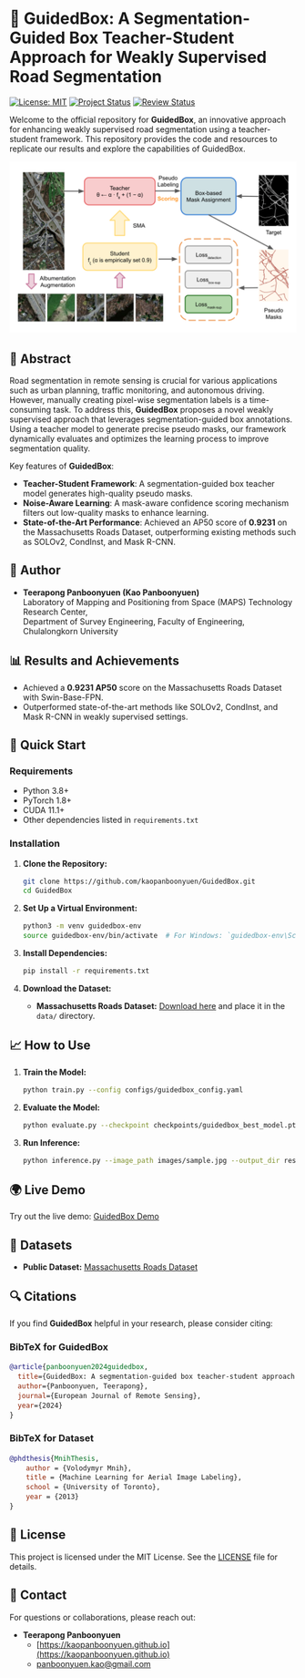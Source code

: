 # 🚧 **GuidedBox: A Segmentation-Guided Box Teacher-Student Approach for Weakly Supervised Road Segmentation**

[![License: MIT](https://img.shields.io/badge/license-MIT-blue.svg)](LICENSE)
[![Project Status](https://img.shields.io/badge/status-in%20progress-yellow)](https://kaopanboonyuen.github.io/GuidedBox)
[![Review Status](https://img.shields.io/badge/review-European%20Journal%20of%20Remote%20Sensing-orange)](https://www.tandfonline.com/toc/tres20/current)

Welcome to the official repository for **GuidedBox**, an innovative approach for enhancing weakly supervised road segmentation using a teacher-student framework. This repository provides the code and resources to replicate our results and explore the capabilities of GuidedBox.

![GuidedBox in Action](img/GuidedBox_panboonyuen.png)

## 📝 **Abstract**

Road segmentation in remote sensing is crucial for various applications such as urban planning, traffic monitoring, and autonomous driving. However, manually creating pixel-wise segmentation labels is a time-consuming task. To address this, **GuidedBox** proposes a novel weakly supervised approach that leverages segmentation-guided box annotations. Using a teacher model to generate precise pseudo masks, our framework dynamically evaluates and optimizes the learning process to improve segmentation quality.

Key features of **GuidedBox**:
- **Teacher-Student Framework**: A segmentation-guided box teacher model generates high-quality pseudo masks.
- **Noise-Aware Learning**: A mask-aware confidence scoring mechanism filters out low-quality masks to enhance learning.
- **State-of-the-Art Performance**: Achieved an AP50 score of **0.9231** on the Massachusetts Roads Dataset, outperforming existing methods such as SOLOv2, CondInst, and Mask R-CNN.

## 👥 **Author**

- **Teerapong Panboonyuen (Kao Panboonyuen)**  
  Laboratory of Mapping and Positioning from Space (MAPS) Technology Research Center,  
  Department of Survey Engineering, Faculty of Engineering, Chulalongkorn University

## 📊 **Results and Achievements**

- Achieved a **0.9231 AP50** score on the Massachusetts Roads Dataset with Swin-Base-FPN.
- Outperformed state-of-the-art methods like SOLOv2, CondInst, and Mask R-CNN in weakly supervised settings.

## 🚀 **Quick Start**

### **Requirements**

- Python 3.8+
- PyTorch 1.8+
- CUDA 11.1+
- Other dependencies listed in `requirements.txt`

### **Installation**

1. **Clone the Repository:**
   ```bash
   git clone https://github.com/kaopanboonyuen/GuidedBox.git
   cd GuidedBox
   ```

2. **Set Up a Virtual Environment:**
   ```bash
   python3 -m venv guidedbox-env
   source guidedbox-env/bin/activate  # For Windows: `guidedbox-env\Scripts\activate`
   ```

3. **Install Dependencies:**
   ```bash
   pip install -r requirements.txt
   ```

4. **Download the Dataset:**
   - **Massachusetts Roads Dataset:** [Download here](https://www.cs.toronto.edu/~vmnih/data/) and place it in the `data/` directory.

## 📈 **How to Use**

1. **Train the Model:**
   ```bash
   python train.py --config configs/guidedbox_config.yaml
   ```

2. **Evaluate the Model:**
   ```bash
   python evaluate.py --checkpoint checkpoints/guidedbox_best_model.pth --data data/test/
   ```

3. **Run Inference:**
   ```bash
   python inference.py --image_path images/sample.jpg --output_dir results/
   ```

## 🌍 **Live Demo**

Try out the live demo: [GuidedBox Demo](https://kaopanboonyuen.github.io/GuidedBox)

## 📂 **Datasets**

- **Public Dataset:** [Massachusetts Roads Dataset](https://www.cs.toronto.edu/~vmnih/data/)

## 🔍 **Citations**

If you find **GuidedBox** helpful in your research, please consider citing:

### **BibTeX for GuidedBox**
```bibtex
@article{panboonyuen2024guidedbox,
  title={GuidedBox: A segmentation-guided box teacher-student approach for weakly supervised road segmentation},
  author={Panboonyuen, Teerapong},
  journal={European Journal of Remote Sensing},
  year={2024}
}
```

### **BibTeX for Dataset**
```bibtex
@phdthesis{MnihThesis,
    author = {Volodymyr Mnih},
    title = {Machine Learning for Aerial Image Labeling},
    school = {University of Toronto},
    year = {2013}
}
```

## 📜 **License**

This project is licensed under the MIT License. See the [LICENSE](LICENSE) file for details.

## 📧 **Contact**

For questions or collaborations, please reach out:

- **Teerapong Panboonyuen**  
  - [https://kaopanboonyuen.github.io](https://kaopanboonyuen.github.io)  
  - [panboonyuen.kao@gmail.com](mailto:panboonyuen.kao@gmail.com)